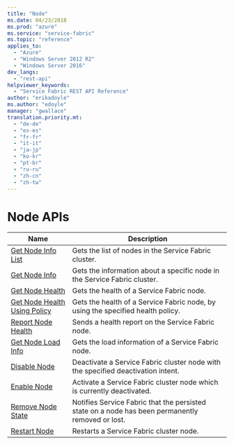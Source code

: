```yaml
---
title: "Node"
ms.date: 04/23/2018
ms.prod: "azure"
ms.service: "service-fabric"
ms.topic: "reference"
applies_to: 
  - "Azure"
  - "Windows Server 2012 R2"
  - "Windows Server 2016"
dev_langs: 
  - "rest-api"
helpviewer_keywords: 
  - "Service Fabric REST API Reference"
author: "erikadoyle"
ms.author: "edoyle"
manager: "gwallace"
translation.priority.mt: 
  - "de-de"
  - "es-es"
  - "fr-fr"
  - "it-it"
  - "ja-jp"
  - "ko-kr"
  - "pt-br"
  - "ru-ru"
  - "zh-cn"
  - "zh-tw"
---
```

# Node APIs

| Name | Description |
| --- | --- |
| [Get Node Info List](sfclient-v62-api-getnodeinfolist.md) | Gets the list of nodes in the Service Fabric cluster.<br/> |
| [Get Node Info](sfclient-v62-api-getnodeinfo.md) | Gets the information about a specific node in the Service Fabric cluster.<br/> |
| [Get Node Health](sfclient-v62-api-getnodehealth.md) | Gets the health of a Service Fabric node.<br/> |
| [Get Node Health Using Policy](sfclient-v62-api-getnodehealthusingpolicy.md) | Gets the health of a Service Fabric node, by using the specified health policy.<br/> |
| [Report Node Health](sfclient-v62-api-reportnodehealth.md) | Sends a health report on the Service Fabric node.<br/> |
| [Get Node Load Info](sfclient-v62-api-getnodeloadinfo.md) | Gets the load information of a Service Fabric node.<br/> |
| [Disable Node](sfclient-v62-api-disablenode.md) | Deactivate a Service Fabric cluster node with the specified deactivation intent.<br/> |
| [Enable Node](sfclient-v62-api-enablenode.md) | Activate a Service Fabric cluster node which is currently deactivated.<br/> |
| [Remove Node State](sfclient-v62-api-removenodestate.md) | Notifies Service Fabric that the persisted state on a node has been permanently removed or lost.<br/> |
| [Restart Node](sfclient-v62-api-restartnode.md) | Restarts a Service Fabric cluster node.<br/> |

